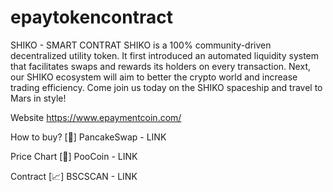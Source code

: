 # epaytokencontract

SHIKO - SMART CONTRAT
SHIKO is a 100% community-driven decentralized utility token. It first introduced an automated liquidity system that facilitates swaps and rewards its holders on every transaction. Next, our SHIKO ecosystem will aim to better the crypto world and increase trading efficiency. Come join us today on the SHIKO spaceship and travel to Mars in style!

Website
https://www.epaymentcoin.com/

How to buy?
[🥞] PancakeSwap - LINK

Price Chart
[💩] PooCoin - LINK

Contract
[📈] BSCSCAN - LINK
